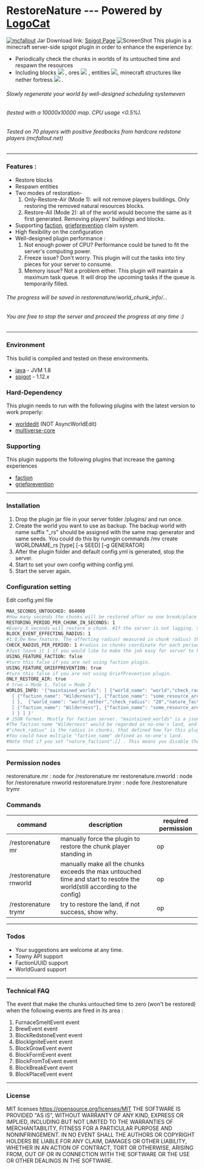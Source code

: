 # RestoreNature --- Powered by [LogoCat](https://mcuuid.net/?q=logocat) 
[![mcfallout](https://i.imgur.com/o6S7V07.png)](https://mcfallout.net)
Jar Download link: [Spigot Page](https://www.spigotmc.org/resources/restore-nature.21215/)
![ScreenShot](http://i.imgur.com/pK1bLqy.png)
This plugin is a minecraft server-side spigot plugin in order to enhance the experience by:
  - Periodically check the chunks in worlds of its untouched time and respawn the resources
  - Including blocks ![](https://www.csie.ntu.edu.tw/~b98902055/items/2-0.png) , ores ![](https://www.csie.ntu.edu.tw/~b98902055/items/56-0.png) , entities ![](https://www.csie.ntu.edu.tw/~b98902055/items/383-120.png), minecraft structures like nether fortress ![](https://www.csie.ntu.edu.tw/~b98902055/items/112-0.png) .

###### Slowly regenerate your world by well-designed scheduling systemeven 
###### (tested with a 10000x10000 map. CPU usage <0.5%). 
###### Tested on 70 players with positive feedbacks from hardcore redstone players (mcfallout.net)

---------
  ### Features : 
  - Restore blocks 
  - Respawn entities 
  - Two modes of restoration- 
    1. Only-Restore-Air (Mode 1): will not remove players buildings. Only restoring the removed natural resources blocks.
    2. Restore-All (Mode 2): all of the world would become the same as it first generated. Removing players' buildings and blocks.
  - Supporting [faction], [griefprevention] claim system.
  - High flexibility on the configuration
  - Well-designed plugin performance :
      1. Not enough power of CPU? Performance could be tuned to fit the server's computing power. 
      2. Freeze issue? 
         Don't worry. This plugin will cut the tasks into tiny pieces for your server to consume. 
      3. Memory issue? 
         Not a problem either. This plugin will maintain a maximum task queue. 
It will drop the upcoming tasks if the queue is temporarily filled.

###### The progress will be saved in restorenature/world_chunk_info/... 
###### You are free to stop the server and proceed the progress at any time :)

---------
### Environment 
This build is compiled and tested on these environments.
* [java] - JVM 1.8
* [spigot] - 1.12.x

### Hard-Dependency
This plugin needs to run with the following plugins with the latest version to work properly:
* [worldedit] (NOT AsyncWorldEdit)
* [multiverse-core]
### Supporting
This plugin supports the following plugins that increase the gaming experiences
* [faction]
* [griefprevention]
----
### Installation
1. Drop the plugin jar file in your server folder /plugins/ and run once.
2. Create the world you want to use as backup. The backup world with name suffix "_rs" should be assigned with the same map generator and same seeds. 
   You could do this by runngin commands 
   /mv create WORLDNAME_rs [type] [-s SEED] [-g GENERATOR]
2. After the plugin folder and default config.yml is generated, stop the server.
3. Start to set your own config withing config.yml.
4. Start the server again.

### Configuration setting
Edit config.yml file
```sh
MAX_SECONDS_UNTOUCHED: 864000 
#How many seconds the chunks will be restored after no one break/place the block.
RESTORING_PERIOD_PER_CHUNK_IN_SECONDS: 1 
#Every X seconds will restore a chunk. #If the server is not lagging. Set to 1 if you want. Only accept integer.
BLOCK_EVENT_EFFECTING_RADIUS: 1 
#1.0.0e New feature. The affecting radius( measured in chunk radius) that recording the players activity so the chunk won't get restored. 1 = 1x1 chunk (16x16 blocks), 2 = 3x3 chunks (48x48 blocks).
CHECK_RADIUS_PER_PERIOD: 1 #radius in chunks coordinate for each period 
#Just leave it 1 if you would like to make the job easy for server to handle
USING_FEATURE_FACTION: false 
#turn this false if you are not using faction plugin.
USING_FEATURE_GRIEFPREVENTION: true
#turn this false if you are not using GriefPrevention plugin.
ONLY_RESTORE_AIR: true
# true = Mode 1, false = Mode 2
WORLDS_INFO: '{"maintained_worlds": [ {"world_name": "world","check_radius": "50","nature_factions":
  [ {"faction_name": "Wilderness"}, {"faction_name": "some_resource_area_faction"}
  ] },  {"world_name": "world_nether","check_radius": "20","nature_factions":
  [ {"faction_name": "Wilderness"}, {"faction_name": "some_resource_area_faction"}
  ] } ] }'
# JSON format. Mostly for faction server. "maintained_worlds" is a json array. You could apply this plugin to multiple worlds. Take the first world "world" as example. 
#The faction name "Wilderness" would be regarded as no-one's land, and could be restored after it reaches the untouched time you set. 
#"check_radius" is the radius in chunks, that defined how far this plugin is going to check. For example, set it to 100, meaning that the (100+100)x(100+100) = (3200+3200)x(3200+3200) = 6400x6400 blocks map.
#You could have multiple "faction_name" defined as no-one's land.
#Note that if you set "nature_factions":[] . This means you disable the faction check. All the chunks will be restored only depends on the untouched time unless you are using Griefprevention or other checking features.
```
----
### Permission nodes
restorenature.mr : node for /restorenature mr
restorenature.rnworld : node for /restorenature rnworld
restorenature.trymr : node fore /restorenature trymr

### Commands
| command |description| required permission |
| ------ | ------ |---|
| /restorenature mr | manually force the plugin to restore the chunk player standing in | op |
| /restorenature rnworld | manually make all the chunks exceeds the max untouched time and start to resotre the world(still according to the config) | op |
| /restorenature trymr | try to restore the land, if not success, show why. | op |

----
### Todos
 - Your suggestions are welcome at any time.
 - Towny API support
 - FactionUUID support
 - WorldGuard support
----
### Technical FAQ 
The event that make the chunks untouched time to zero (won't be restored) when the following events are fired in its area : 
1. FurnaceSmeltEvent event
2. BrewEvent event
3. BlockRedstoneEvent event
4. BlockIgniteEvent event
5. BlockGrowEvent event
6. BlockFormEvent event
7. BlockFromToEvent event
8. BlockBreakEvent event
9. BlockPlaceEvent event
----
### License

MIT licenses https://opensource.org/licenses/MIT
THE SOFTWARE IS PROVIDED "AS IS", WITHOUT WARRANTY OF ANY KIND, EXPRESS OR IMPLIED, INCLUDING BUT NOT LIMITED TO THE WARRANTIES OF MERCHANTABILITY, FITNESS FOR A PARTICULAR PURPOSE AND NONINFRINGEMENT. IN NO EVENT SHALL THE AUTHORS OR COPYRIGHT HOLDERS BE LIABLE FOR ANY CLAIM, DAMAGES OR OTHER LIABILITY, WHETHER IN AN ACTION OF CONTRACT, TORT OR OTHERWISE, ARISING FROM, OUT OF OR IN CONNECTION WITH THE SOFTWARE OR THE USE OR OTHER DEALINGS IN THE SOFTWARE.

[//]: # (These are reference links used in the body of this note and get stripped out when the markdown processor does its job. There is no need to format nicely because it shouldn't be seen. Thanks SO - http://stackoverflow.com/questions/4823468/store-comments-in-markdown-syntax)

   [item]: <https://www.csie.ntu.edu.tw/~b98902055/items/>

   [vault]: <https://www.spigotmc.org/resources/vault.41918/>
   [multiverse-core]: <https://www.spigotmc.org/resources/multiverse-core.390/>
   [faction]: <https://www.spigotmc.org/resources/factions.1900/>
   [griefprevention]: <https://www.spigotmc.org/resources/griefprevention.1884/>
   [worldedit]: <https://dev.bukkit.org/projects/worldedit/files/2460562>
   [placeholderapi]: <https://www.spigotmc.org/resources/placeholderapi.6245/>
   [titlemanager]: <https://www.spigotmc.org/resources/titlemanager.1049/>
   [spigot]: <https://spigotmc.org>
   [java]: <https://java.com/zh_TW/>
   [license]: <https://opensource.org/licenses/MIT>
   [gpsource]: <http://www.javased.com/index.php?source_dir=GriefPrevention/src/me/ryanhamshire/GriefPrevention/Claim.java>